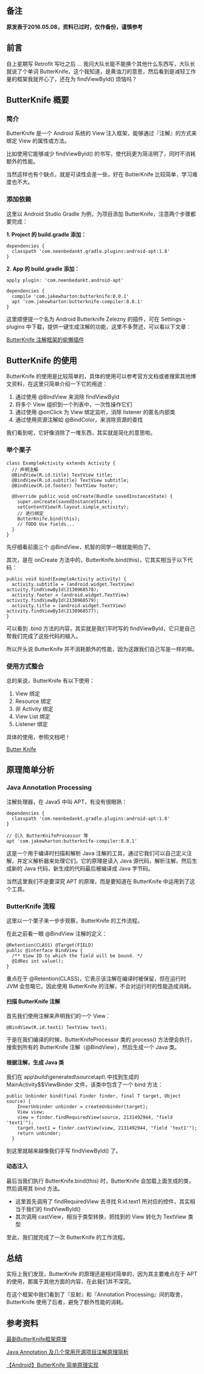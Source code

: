 ## 备注
**原发表于2016.05.08，资料已过时，仅作备份，谨慎参考**

## 前言
自上星期写 Retrofit 写吐之后
...
我问大队长能不能换个其他什么东西写，大队长就说了个单词 ButterKnife，这个我知道，是黄油刀的意思，然后看到是减轻工作量的框架我就开心了，还在为 findViewById() 烦恼吗？

## ButterKnife 概要
### 简介
ButterKnife 是一个 Android 系统的 View 注入框架，能够通过『注解』的方式来绑定 View 的属性或方法。

比如使用它能够减少 findViewById() 的书写，使代码更为简洁明了，同时不消耗额外的性能。

当然这样也有个缺点，就是可读性会差一些，好在 ButterKnife 比较简单，学习难度也不大。

### 添加依赖
这里以 Android Studio Gradle 为例，为项目添加 ButterKnife，注意两个步骤都要完成：

**1. Project 的 build.gradle 添加：**

    
    dependencies {
      classpath 'com.neenbedankt.gradle.plugins:android-apt:1.8'
    }

**2. App 的 build.gradle 添加：**

    apply plugin: 'com.neenbedankt.android-apt'

    dependencies {
      compile 'com.jakewharton:butterknife:8.0.1'
      apt 'com.jakewharton:butterknife-compiler:8.0.1'
    }

这里顺便提一个名为 Android Butterknife Zelezny 的插件，可在 Settings - plugins 中下载，提供一键生成注解的功能，这里不多赘述，可以看以下文章：

[ButterKnife 注解框架的偷懒插件](http://www.tuicool.com/articles/Q3mmay/)

## ButterKnife 的使用
ButterKnife 的使用是比较简单的，具体的使用可以参考官方文档或者搜索其他博文资料，在这里只简单介绍一下它的用途：

1. 通过使用 @BindView 来消除 findViewById
2. 将多个 View 组织到一个列表中，一次性操作它们
3. 通过使用 @onClick 为 View 绑定监听，消除 listener 的匿名内部类
4. 通过使用资源注解如 @BindColor，来消除资源的查找

我们看到呢，它好像消除了一堆东西，其实就是简化的意思啦。

### 举个栗子
    class ExampleActivity extends Activity {
      // 声明注解
      @BindView(R.id.title) TextView title;
      @BindView(R.id.subtitle) TextView subtitle;
      @BindView(R.id.footer) TextView footer;
    
      @Override public void onCreate(Bundle savedInstanceState) {
        super.onCreate(savedInstanceState);
        setContentView(R.layout.simple_activity);
        // 进行绑定
        ButterKnife.bind(this);
        // TODO Use fields...
      }
    }

先仔细看前面三个 @BindView，机智的同学一眼就能明白了。

其次，是在 onCreate 方法中的，ButterKnife.bind(this)，它其实相当于以下代码：

    public void bind(ExampleActivity activity) {
      activity.subtitle = (android.widget.TextView) activity.findViewById(2130968578);
      activity.footer = (android.widget.TextView) activity.findViewById(2130968579);
      activity.title = (android.widget.TextView) activity.findViewById(2130968577);
    }

可以看到 .bind 方法的内容，其实就是我们平时写的 findViewById，它只是自己帮我们完成了这些代码的输入。

所以开头说 ButterKnife 并不消耗额外的性能，因为这跟我们自己写是一样的嘛。

### 使用方式整合
总的来说，ButterKnife 有以下使用：

1. View 绑定
2. Resource 绑定
3. 非 Activity 绑定
4. View List 绑定
5. Listener 绑定

具体的使用，参照文档吧！

[Butter Knife](https://jakewharton.github.io/butterknife/)

## 原理简单分析
### Java Annotation Processing
注解处理器，在 Java5 中叫 APT，有没有很眼熟：

    dependencies {
      classpath 'com.neenbedankt.gradle.plugins:android-apt:1.8'
    }
    
    // 引入 ButterKnifeProcessor 等 
    apt 'com.jakewharton:butterknife-compiler:8.0.1'

这是一个用于编译时扫描和解析 Java 注解的工具，通过它我们可以自己定义注解，并定义解析器来处理它们。它的原理是读入 Java 源代码，解析注解，然后生成新的 Java 代码，新生成的代码最后被编译成 Java 字节码。

当然这里我们不是要深究 APT 的原理，而是要知道在 ButterKnife 中运用到了这个工具。

### ButterKnife 流程
这里以一个栗子来一步步观察，ButterKnife 的工作流程。

在此之前看一眼 @BindView 注解的定义：

    @Retention(CLASS) @Target(FIELD)
    public @interface BindView {
      /** View ID to which the field will be bound. */
      @IdRes int value();
    }

重点在于 @Retention(CLASS)，它表示该注解在编译时被保留，但在运行时 JVM 会忽略它。因此使用 ButterKnife 的注解，不会对运行时的性能造成消耗。

#### 扫描 ButterKnife 注解
首先我们使用注解来声明我们的一个 View：

    @BindView(R.id.text1) TextView text1;

于是在我们编译的时候，ButterKnifeProcessor 类的 process() 方法便会执行，搜索到所有的 ButterKnife 注解（@BindView），然后生成一个 Java 类。

#### 根据注解，生成 Java 类
我们在 app\build\generated\source\apt\ 中找到生成的 MainActivity$$ViewBinder 文件，该类中包含了一个 bind 方法：

    public Unbinder bind(final Finder finder, final T target, Object source) {
        InnerUnbinder unbinder = createUnbinder(target);
        View view;
        view = finder.findRequiredView(source, 2131492944, "field 'text1'");
        target.text1 = finder.castView(view, 2131492944, "field 'text1'");
        return unbinder;
      }

到这里就越来越像我们手写 findViewById() 了。

#### 动态注入
最后当我们执行 ButterKnife.bind(this) 时，ButterKnife 会加载上面生成的类，然后调用其 bind 方法。

- 这里首先调用了 findRequiredView 去寻找 R.id.text1 所对应的控件，其实相当于我们的 findViewById()
- 其次调用 castView，相当于类型转换，把找到的 View 转化为 TextView 类型

至此，我们就完成了一次 ButterKnife 的工作流程。

## 总结
实际上我们发现，ButterKnife 的原理还是相对简单的，因为其主要难点在于 APT 的使用，那属于其他方面的内容，在此我们并不深究。

在这个框架中我们看到了『反射』和『Annotation Processing』间的取舍，ButterKnife 使用了后者，避免了额外性能的消耗。

## 参考资料
[最新ButterKnife框架原理](http://www.trinea.cn/android/java-annotation-android-open-source-analysis/)

[Java Annotation 及几个常用开源项目注解原理简析](http://www.tuicool.com/articles/QB73eyf)

[【Android】ButterKnife 简单原理实现](http://www.itnose.net/detail/6291539.html)
